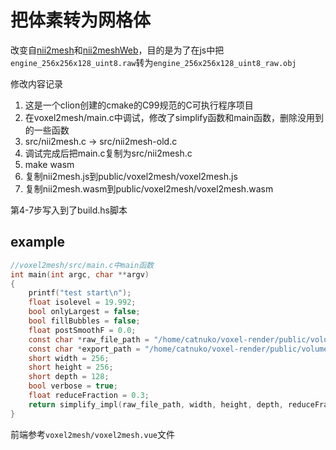 # 把体素转为网格体

改变自[nii2mesh](https://github.com/neurolabusc/nii2mesh.git)和[nii2meshWeb](https://github.com/rordenlab/nii2meshWeb)，目的是为了在js中把`engine_256x256x128_uint8.raw`转为`engine_256x256x128_uint8_raw.obj`

修改内容记录

1. 这是一个clion创建的cmake的C99规范的C可执行程序项目
2. 在voxel2mesh/main.c中调试，修改了simplify函数和main函数，删除没用到的一些函数
3. src/nii2mesh.c -> src/nii2mesh-old.c
4. 调试完成后把main.c复制为src/nii2mesh.c
5. make wasm
6. 复制nii2mesh.js到public/voxel2mesh/voxel2mesh.js
7. 复制nii2mesh.wasm到public/voxel2mesh/voxel2mesh.wasm

第4-7步写入到了build.hs脚本

## example
```c
//voxel2mesh/src/main.c中main函数
int main(int argc, char **argv)
{
    printf("test start\n");
    float isolevel = 19.992;
    bool onlyLargest = false;
    bool fillBubbles = false;
    float postSmoothF = 0.0;
    const char *raw_file_path = "/home/catnuko/voxel-render/public/volumeModels/engine_256x256x128_uint8.raw";
    const char *export_path = "/home/catnuko/voxel-render/public/volumeModels/engine_256x256x128_uint8_raw.obj";
    short width = 256;
    short height = 256;
    short depth = 128;
    bool verbose = true;
    float reduceFraction = 0.3;
    return simplify_impl(raw_file_path, width, height, depth, reduceFraction, export_path, isolevel, onlyLargest, fillBubbles, postSmoothF, verbose);
}
```
前端参考`voxel2mesh/voxel2mesh.vue`文件